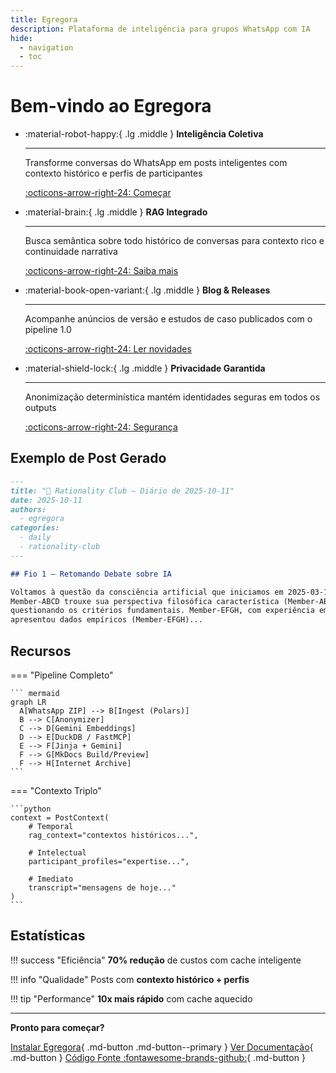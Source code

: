 ```yaml
---
title: Egregora
description: Plataforma de inteligência para grupos WhatsApp com IA
hide:
  - navigation
  - toc
---
```


# Bem-vindo ao Egregora

<div class="grid cards" markdown>

-   :material-robot-happy:{ .lg .middle } __Inteligência Coletiva__

    ---

    Transforme conversas do WhatsApp em posts inteligentes com contexto histórico e perfis de participantes

    [:octicons-arrow-right-24: Começar](getting-started/index.md)

-   :material-brain:{ .lg .middle } __RAG Integrado__

    ---

    Busca semântica sobre todo histórico de conversas para contexto rico e continuidade narrativa

    [:octicons-arrow-right-24: Saiba mais](getting-started/rag-setup.md)

-   :material-book-open-variant:{ .lg .middle } __Blog & Releases__

    ---

    Acompanhe anúncios de versão e estudos de caso publicados com o pipeline 1.0

    [:octicons-arrow-right-24: Ler novidades](blog/index.md)

-   :material-shield-lock:{ .lg .middle } __Privacidade Garantida__

    ---

    Anonimização determinística mantém identidades seguras em todos os outputs

    [:octicons-arrow-right-24: Segurança](getting-started/first-post.md)

</div>

## Exemplo de Post Gerado

```markdown
---
title: "📩 Rationality Club — Diário de 2025-10-11"
date: 2025-10-11
authors:
  - egregora
categories:
  - daily
  - rationality-club
---

## Fio 1 — Retomando Debate sobre IA

Voltamos à questão da consciência artificial que iniciamos em 2025-03-15.
Member-ABCD trouxe sua perspectiva filosófica característica (Member-ABCD),
questionando os critérios fundamentais. Member-EFGH, com experiência em ML,
apresentou dados empíricos (Member-EFGH)...
```

## Recursos

<div class="grid" markdown>

=== "Pipeline Completo"

    ``` mermaid
    graph LR
      A[WhatsApp ZIP] --> B[Ingest (Polars)]
      B --> C[Anonymizer]
      C --> D[Gemini Embeddings]
      D --> E[DuckDB / FastMCP]
      E --> F[Jinja + Gemini]
      F --> G[MkDocs Build/Preview]
      F --> H[Internet Archive]
    ```

=== "Contexto Triplo"

    ```python
    context = PostContext(
        # Temporal
        rag_context="contextos históricos...",

        # Intelectual
        participant_profiles="expertise...",

        # Imediato
        transcript="mensagens de hoje..."
    )
    ```

</div>

## Estatísticas

<div class="grid" markdown>

!!! success "Eficiência"
    **70% redução** de custos com cache inteligente

!!! info "Qualidade"
    Posts com **contexto histórico + perfis**

!!! tip "Performance"
    **10x mais rápido** com cache aquecido

</div>

---

**Pronto para começar?**

[Instalar Egregora](getting-started/installation.md){ .md-button .md-button--primary }
[Ver Documentação](getting-started/index.md){ .md-button }
[Código Fonte :fontawesome-brands-github:](https://github.com/yourorg/egregora){ .md-button }
